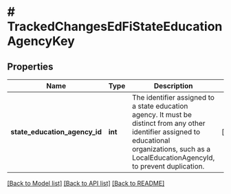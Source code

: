 # # TrackedChangesEdFiStateEducationAgencyKey

## Properties

Name | Type | Description | Notes
------------ | ------------- | ------------- | -------------
**state_education_agency_id** | **int** | The identifier assigned to a state education agency. It must be distinct from any other identifier assigned to educational organizations, such as a LocalEducationAgencyId, to prevent duplication. | [optional]

[[Back to Model list]](../../README.md#models) [[Back to API list]](../../README.md#endpoints) [[Back to README]](../../README.md)
